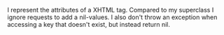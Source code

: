 I represent the attributes of a XHTML tag. Compared to my superclass I ignore requests to add a nil-values. I also don't throw an exception when accessing a key that doesn't exist, but instead return nil.